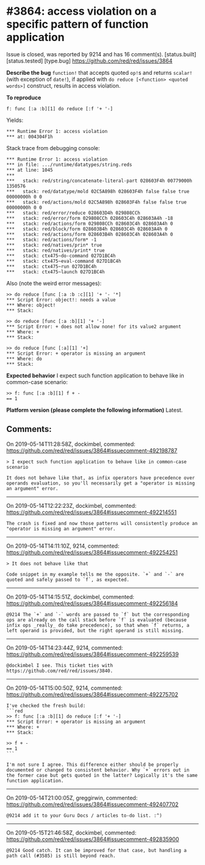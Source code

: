 
#3864: access violation on a specific pattern of function application
================================================================================
Issue is closed, was reported by 9214 and has 16 comment(s).
[status.built] [status.tested] [type.bug]
<https://github.com/red/red/issues/3864>

**Describe the bug**
`function!` that accepts quoted `op!`s and returns `scalar!` (with exception of `date!`), if applied with `do reduce [<function> <quoted words>]` construct, results in access violation.

**To reproduce**
```red
f: func [:a :b][1] do reduce [:f '+ '-]
```
Yields:
```red
*** Runtime Error 1: access violation
*** at: 004304F1h
```

Stack trace from debugging console:
```red
*** Runtime Error 1: access violation
*** in file: .../runtime/datatypes/string.reds
*** at line: 1045
***
***   stack: red/string/concatenate-literal-part 028603F4h 00779000h 1350576
***   stack: red/datatype/mold 02C5A898h 028603F4h false false true 00000000h 0 0
***   stack: red/actions/mold 02C5A898h 028603F4h false false true 00000000h 0 0
***   stack: red/error/reduce 028603D4h 029808CCh
***   stack: red/error/form 029808CCh 028603C4h 028603A4h -18
***   stack: red/actions/form 029808CCh 028603C4h 028603A4h 0
***   stack: red/block/form 028603B4h 028603C4h 028603A4h 0
***   stack: red/actions/form 028603B4h 028603C4h 028603A4h 0
***   stack: red/actions/form* -1
***   stack: red/natives/prin* true
***   stack: red/natives/print* true
***   stack: ctx475~do-command 027D1BC4h
***   stack: ctx475~eval-command 027D1BC4h
***   stack: ctx475~run 027D1BC4h
***   stack: ctx475~launch 027D1BC4h
```

Also (note the weird error messages):
```red
>> do reduce [func [:a :b :c][1] '+ '- '*]
*** Script Error: object!: needs a value
*** Where: object!
*** Stack:  

>> do reduce [func [:a :b][1] '+ '-]
*** Script Error: + does not allow none! for its value2 argument
*** Where: +
*** Stack:  

>> do reduce [func [:a][1] '+]
*** Script Error: + operator is missing an argument
*** Where: do
*** Stack:
```


**Expected behavior**
I expect such function application to behave like in common-case scenario:
```red
>> f: func [:a :b][1] f + -
== 1      
```

**Platform version (please complete the following information)**
Latest.



Comments:
--------------------------------------------------------------------------------

On 2019-05-14T11:28:58Z, dockimbel, commented:
<https://github.com/red/red/issues/3864#issuecomment-492198787>

    > I expect such function application to behave like in common-case scenario
    
    It does not behave like that, as infix operators have precedence over operands evaluation, so you'll necessarily get a "operator is missing an argument" error.

--------------------------------------------------------------------------------

On 2019-05-14T12:22:23Z, dockimbel, commented:
<https://github.com/red/red/issues/3864#issuecomment-492214551>

    The crash is fixed and now those patterns will consistently produce an "operator is missing an argument" error.

--------------------------------------------------------------------------------

On 2019-05-14T14:11:10Z, 9214, commented:
<https://github.com/red/red/issues/3864#issuecomment-492254251>

    > It does not behave like that
    
    Code snippet in my example tells me the opposite. `+` and `-` are quoted and safely passed to `f`, as expected.

--------------------------------------------------------------------------------

On 2019-05-14T14:15:51Z, dockimbel, commented:
<https://github.com/red/red/issues/3864#issuecomment-492256184>

    @9214 The `+` and `-` words are passed to `f` but the corresponding ops are already on the call stack before `f` is evaluated (because infix ops _really_ do take precedence), so that when `f` returns, a left operand is provided, but the right operand is still missing.

--------------------------------------------------------------------------------

On 2019-05-14T14:23:44Z, 9214, commented:
<https://github.com/red/red/issues/3864#issuecomment-492259539>

    @dockimbel I see. This ticket ties with https://github.com/red/red/issues/3840.

--------------------------------------------------------------------------------

On 2019-05-14T15:00:50Z, 9214, commented:
<https://github.com/red/red/issues/3864#issuecomment-492275702>

    I've checked the fresh build:
    ```red
    >> f: func [:a :b][1] do reduce [:f '+ '-]
    *** Script Error: + operator is missing an argument
    *** Where: +
    *** Stack:  
    
    >> f + -
    == 1
    ```
    
    I'm not sure I agree. This difference either should be properly documented or changed to consistent behavior. Why `+` errors out in the former case but gets quoted in the latter? Logically it's the same function application.

--------------------------------------------------------------------------------

On 2019-05-14T21:00:05Z, greggirwin, commented:
<https://github.com/red/red/issues/3864#issuecomment-492407702>

    @9214 add it to your Guru Docs / articles to-do list. :^)

--------------------------------------------------------------------------------

On 2019-05-15T21:46:58Z, dockimbel, commented:
<https://github.com/red/red/issues/3864#issuecomment-492835900>

    @9214 Good catch. It can be improved for that case, but handling a path call (#3585) is still beyond reach.

